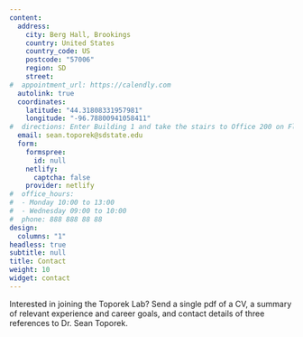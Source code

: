 ```yaml
---
content:
  address:
    city: Berg Hall, Brookings
    country: United States
    country_code: US
    postcode: "57006"
    region: SD
    street: 
#  appointment_url: https://calendly.com
  autolink: true
  coordinates:
    latitude: "44.31808331957981"
    longitude: "-96.78800941058411"
#  directions: Enter Building 1 and take the stairs to Office 200 on Floor 2
  email: sean.toporek@sdstate.edu
  form:
    formspree:
      id: null
    netlify:
      captcha: false
    provider: netlify
#  office_hours:
#  - Monday 10:00 to 13:00
#  - Wednesday 09:00 to 10:00
#  phone: 888 888 88 88
design:
  columns: "1"
headless: true
subtitle: null
title: Contact
weight: 10
widget: contact
---
```


Interested in joining the Toporek Lab? 
Send a single pdf of a CV, a summary of relevant experience and career goals, and contact details of three references to Dr. Sean Toporek.
